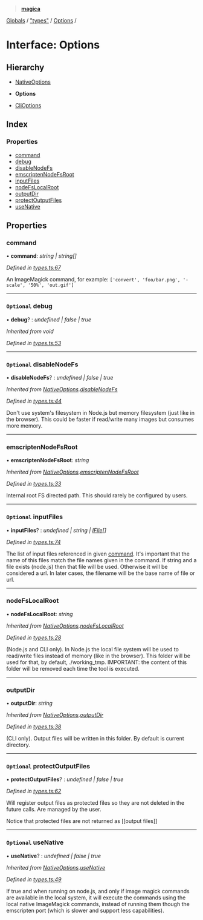 > **[magica](../README.md)**

[Globals](../README.md) / ["types"](../modules/_types_.md) / [Options](_types_.options.md) /

# Interface: Options

## Hierarchy

  * [NativeOptions](_types_.nativeoptions.md)

  * **Options**

  * [CliOptions](_types_.clioptions.md)

## Index

### Properties

* [command](_types_.options.md#command)
* [debug](_types_.options.md#optional-debug)
* [disableNodeFs](_types_.options.md#optional-disablenodefs)
* [emscriptenNodeFsRoot](_types_.options.md#emscriptennodefsroot)
* [inputFiles](_types_.options.md#optional-inputfiles)
* [nodeFsLocalRoot](_types_.options.md#nodefslocalroot)
* [outputDir](_types_.options.md#outputdir)
* [protectOutputFiles](_types_.options.md#optional-protectoutputfiles)
* [useNative](_types_.options.md#optional-usenative)

## Properties

###  command

• **command**: *string | string[]*

*Defined in [types.ts:67](https://github.com/cancerberoSgx/magica/blob/6686cf2/src/types.ts#L67)*

An ImageMagick command, for example: `['convert', 'foo/bar.png', '-scale', '50%', 'out.gif']`

___

### `Optional` debug

• **debug**? : *undefined | false | true*

*Inherited from void*

*Defined in [types.ts:53](https://github.com/cancerberoSgx/magica/blob/6686cf2/src/types.ts#L53)*

___

### `Optional` disableNodeFs

• **disableNodeFs**? : *undefined | false | true*

*Inherited from [NativeOptions](_types_.nativeoptions.md).[disableNodeFs](_types_.nativeoptions.md#optional-disablenodefs)*

*Defined in [types.ts:44](https://github.com/cancerberoSgx/magica/blob/6686cf2/src/types.ts#L44)*

Don't use system's filesystem in Node.js but memory filesystem (just like in the browser). This could be
faster if read/write many images but consumes more memory.

___

###  emscriptenNodeFsRoot

• **emscriptenNodeFsRoot**: *string*

*Inherited from [NativeOptions](_types_.nativeoptions.md).[emscriptenNodeFsRoot](_types_.nativeoptions.md#emscriptennodefsroot)*

*Defined in [types.ts:33](https://github.com/cancerberoSgx/magica/blob/6686cf2/src/types.ts#L33)*

Internal root FS directed path. This should rarely be configured by users.

___

### `Optional` inputFiles

• **inputFiles**? : *undefined | string | [IFile](_types_.ifile.md)[]*

*Defined in [types.ts:74](https://github.com/cancerberoSgx/magica/blob/6686cf2/src/types.ts#L74)*

The list of input files referenced in given [command](_types_.options.md#command). It's important that the name of this files match
the file names given in the command. If string and a file exists (node.js) then that file will be used.
Otherwise it will be considered a url. In later cases, the filename will be the base name of file or url.

___

###  nodeFsLocalRoot

• **nodeFsLocalRoot**: *string*

*Inherited from [NativeOptions](_types_.nativeoptions.md).[nodeFsLocalRoot](_types_.nativeoptions.md#nodefslocalroot)*

*Defined in [types.ts:28](https://github.com/cancerberoSgx/magica/blob/6686cf2/src/types.ts#L28)*

(Node.js and CLI only). In Node.js the local file system will be used to read/write files instead of
memory (like in the browser). This folder will be used for that, by default, ./working_tmp. IMPORTANT:
the content of this folder will be removed each time the tool is executed.

___

###  outputDir

• **outputDir**: *string*

*Inherited from [NativeOptions](_types_.nativeoptions.md).[outputDir](_types_.nativeoptions.md#outputdir)*

*Defined in [types.ts:38](https://github.com/cancerberoSgx/magica/blob/6686cf2/src/types.ts#L38)*

(CLI only). Output files will be written in this folder. By default is current directory.

___

### `Optional` protectOutputFiles

• **protectOutputFiles**? : *undefined | false | true*

*Defined in [types.ts:62](https://github.com/cancerberoSgx/magica/blob/6686cf2/src/types.ts#L62)*

Will register output files as protected files so they are not deleted in the future calls. Are managed by the user.

Notice that protected files are not returned as [[output files]]

___

### `Optional` useNative

• **useNative**? : *undefined | false | true*

*Inherited from [NativeOptions](_types_.nativeoptions.md).[useNative](_types_.nativeoptions.md#optional-usenative)*

*Defined in [types.ts:49](https://github.com/cancerberoSgx/magica/blob/6686cf2/src/types.ts#L49)*

If true and when running on node.js, and only if image magick commands are available in the local system, it will execute the commands using the local native ImageMagick commands, instead of running them though the emscripten port (which is slower and support less capabilities).